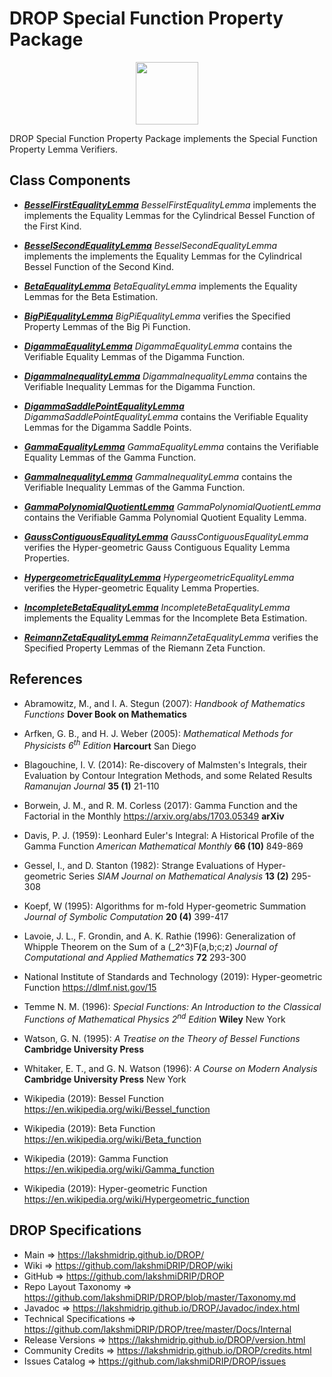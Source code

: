 # DROP Special Function Property Package

<p align="center"><img src="https://github.com/lakshmiDRIP/DROP/blob/master/DRIP_Logo.gif?raw=true" width="100"></p>

DROP Special Function Property Package implements the Special Function Property Lemma Verifiers.


## Class Components

 * [***BesselFirstEqualityLemma***](https://github.com/lakshmiDRIP/DROP/tree/master/src/main/java/org/drip/specialfunction/property/BesselFirstEqualityLemma.java)
 <i>BesselFirstEqualityLemma</i> implements the implements the Equality Lemmas for the Cylindrical Bessel Function of the First Kind.

 * [***BesselSecondEqualityLemma***](https://github.com/lakshmiDRIP/DROP/tree/master/src/main/java/org/drip/specialfunction/property/BesselSecondEqualityLemma.java)
 <i>BesselSecondEqualityLemma</i> implements the implements the Equality Lemmas for the Cylindrical Bessel Function of the Second Kind.

 * [***BetaEqualityLemma***](https://github.com/lakshmiDRIP/DROP/tree/master/src/main/java/org/drip/specialfunction/property/BetaEqualityLemma.java)
 <i>BetaEqualityLemma</i> implements the Equality Lemmas for the Beta Estimation.

 * [***BigPiEqualityLemma***](https://github.com/lakshmiDRIP/DROP/tree/master/src/main/java/org/drip/specialfunction/property/BigPiEqualityLemma.java)
 <i>BigPiEqualityLemma</i> verifies the Specified Property Lemmas of the Big Pi Function.

 * [***DigammaEqualityLemma***](https://github.com/lakshmiDRIP/DROP/tree/master/src/main/java/org/drip/specialfunction/property/DigammaEqualityLemma.java)
 <i>DigammaEqualityLemma</i> contains the Verifiable Equality Lemmas of the Digamma Function.

 * [***DigammaInequalityLemma***](https://github.com/lakshmiDRIP/DROP/tree/master/src/main/java/org/drip/specialfunction/property/DigammaInequalityLemma.java)
 <i>DigammaInequalityLemma</i> contains the Verifiable Inequality Lemmas for the Digamma Function.

 * [***DigammaSaddlePointEqualityLemma***](https://github.com/lakshmiDRIP/DROP/tree/master/src/main/java/org/drip/specialfunction/property/DigammaSaddlePointEqualityLemma.java)
 <i>DigammaSaddlePointEqualityLemma</i> contains the Verifiable Equality Lemmas for the Digamma Saddle Points.

 * [***GammaEqualityLemma***](https://github.com/lakshmiDRIP/DROP/tree/master/src/main/java/org/drip/specialfunction/property/GammaEqualityLemma.java)
 <i>GammaEqualityLemma</i> contains the Verifiable Equality Lemmas of the Gamma Function.

 * [***GammaInequalityLemma***](https://github.com/lakshmiDRIP/DROP/tree/master/src/main/java/org/drip/specialfunction/property/GammaInequalityLemma.java)
 <i>GammaInequalityLemma</i> contains the Verifiable Inequality Lemmas of the Gamma Function.

 * [***GammaPolynomialQuotientLemma***](https://github.com/lakshmiDRIP/DROP/tree/master/src/main/java/org/drip/specialfunction/property/GammaPolynomialQuotientLemma.java)
 <i>GammaPolynomialQuotientLemma</i> contains the Verifiable Gamma Polynomial Quotient Equality Lemma.

 * [***GaussContiguousEqualityLemma***](https://github.com/lakshmiDRIP/DROP/tree/master/src/main/java/org/drip/specialfunction/property/GaussContiguousEqualityLemma.java)
 <i>GaussContiguousEqualityLemma</i> verifies the Hyper-geometric Gauss Contiguous Equality Lemma Properties.

 * [***HypergeometricEqualityLemma***](https://github.com/lakshmiDRIP/DROP/tree/master/src/main/java/org/drip/specialfunction/property/HypergeometricEqualityLemma.java)
 <i>HypergeometricEqualityLemma</i> verifies the Hyper-geometric Equality Lemma Properties.

 * [***IncompleteBetaEqualityLemma***](https://github.com/lakshmiDRIP/DROP/tree/master/src/main/java/org/drip/specialfunction/property/IncompleteBetaEqualityLemma.java)
 <i>IncompleteBetaEqualityLemma</i> implements the Equality Lemmas for the Incomplete Beta Estimation.

 * [***ReimannZetaEqualityLemma***](https://github.com/lakshmiDRIP/DROP/tree/master/src/main/java/org/drip/specialfunction/property/ReimannZetaEqualityLemma.java)
 <i>ReimannZetaEqualityLemma</i> verifies the Specified Property Lemmas of the Riemann Zeta Function.


## References

 * Abramowitz, M., and I. A. Stegun (2007): <i>Handbook of Mathematics Functions</i> <b>Dover Book on Mathematics</b>

 * Arfken, G. B., and H. J. Weber (2005): <i>Mathematical Methods for Physicists 6<sup>th</sup> Edition</i> <b>Harcourt</b> San Diego

 * Blagouchine, I. V. (2014): Re-discovery of Malmsten's Integrals, their Evaluation by Contour Integration Methods, and some Related Results <i>Ramanujan Journal</i> <b>35 (1)</b> 21-110

 * Borwein, J. M., and R. M. Corless (2017): Gamma Function and the Factorial in the Monthly https://arxiv.org/abs/1703.05349 <b>arXiv</b>

 * Davis, P. J. (1959): Leonhard Euler's Integral: A Historical Profile of the Gamma Function <i>American Mathematical Monthly</i> <b>66 (10)</b> 849-869

 * Gessel, I., and D. Stanton (1982): Strange Evaluations of Hyper-geometric Series <i>SIAM Journal on Mathematical Analysis</i> <b>13 (2)</b> 295-308

 * Koepf, W (1995): Algorithms for m-fold Hyper-geometric Summation <i>Journal of Symbolic Computation</i> <b>20 (4)</b> 399-417

 * Lavoie, J. L., F. Grondin, and A. K. Rathie (1996): Generalization of Whipple Theorem on the Sum of a (_2^3)F(a,b;c;z) <i>Journal of Computational and Applied Mathematics</i> <b>72</b> 293-300

 * National Institute of Standards and Technology (2019): Hyper-geometric Function https://dlmf.nist.gov/15

 * Temme N. M. (1996): <i>Special Functions: An Introduction to the Classical Functions of Mathematical Physics 2<sup>nd</sup> Edition</i> <b>Wiley</b> New York

 * Watson, G. N. (1995): <i>A Treatise on the Theory of Bessel Functions</i> <b>Cambridge University Press</b>

 * Whitaker, E. T., and G. N. Watson (1996): <i>A Course on Modern Analysis</i> <b>Cambridge University Press</b> New York

 * Wikipedia (2019): Bessel Function https://en.wikipedia.org/wiki/Bessel_function

 * Wikipedia (2019): Beta Function https://en.wikipedia.org/wiki/Beta_function

 * Wikipedia (2019): Gamma Function https://en.wikipedia.org/wiki/Gamma_function

 * Wikipedia (2019): Hyper-geometric Function https://en.wikipedia.org/wiki/Hypergeometric_function


## DROP Specifications

 * Main                     => https://lakshmidrip.github.io/DROP/
 * Wiki                     => https://github.com/lakshmiDRIP/DROP/wiki
 * GitHub                   => https://github.com/lakshmiDRIP/DROP
 * Repo Layout Taxonomy     => https://github.com/lakshmiDRIP/DROP/blob/master/Taxonomy.md
 * Javadoc                  => https://lakshmidrip.github.io/DROP/Javadoc/index.html
 * Technical Specifications => https://github.com/lakshmiDRIP/DROP/tree/master/Docs/Internal
 * Release Versions         => https://lakshmidrip.github.io/DROP/version.html
 * Community Credits        => https://lakshmidrip.github.io/DROP/credits.html
 * Issues Catalog           => https://github.com/lakshmiDRIP/DROP/issues
